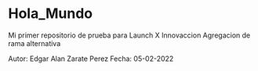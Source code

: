 # Hola_Mundo
Mi primer repositorio de prueba para Launch X Innovaccion
Agregacion de rama alternativa

Autor: Edgar Alan Zarate Perez
Fecha: 05-02-2022
